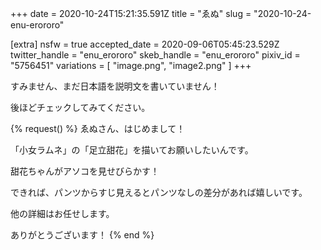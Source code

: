 +++
date = 2020-10-24T15:21:35.591Z
title = "ゑぬ"
slug = "2020-10-24-enu-erororo"

[extra]
nsfw = true
accepted_date = 2020-09-06T05:45:23.529Z
twitter_handle = "enu_erororo"
skeb_handle = "enu_erororo"
pixiv_id = "5756451"
variations = [
  "image.png",
  "image2.png"
]
+++

すみません、まだ日本語を説明文を書いていません！

後ほどチェックしてみてください。

{% request() %}
ゑぬさん、はじめまして！

「小女ラムネ」の「足立甜花」を描いてお願いしたいんです。

甜花ちゃんがアソコを見せびらかす！

できれば、パンツからすじ見えるとパンツなしの差分があれば嬉しいです。

他の詳細はお任せします。

ありがとうございます！
{% end %}
